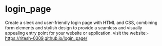 # login_page
Create a sleek and user-friendly login page with HTML and CSS, combining form elements and stylish design to provide a seamless and visually appealing entry point for your website or application.
visit the website:- https://ritesh-0309.github.io/login_page/
